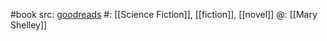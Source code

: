 #book 
src: [goodreads](https://www.goodreads.com/book/show/35031085-frankenstein) 
#: [[Science Fiction]], [[fiction]], [[novel]] 
@: [[Mary Shelley]] 


